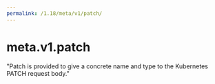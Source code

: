 ```yaml
---
permalink: /1.18/meta/v1/patch/
---
```


# meta.v1.patch

"Patch is provided to give a concrete name and type to the Kubernetes PATCH request body."